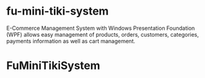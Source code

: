 # fu-mini-tiki-system
E-Commerce Management System with Windows Presentation Foundation (WPF) allows easy management of products, orders, customers, categories, payments information as well as cart management.
# FuMiniTikiSystem
